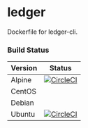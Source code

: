 # ledger
Dockerfile for ledger-cli.

### Build Status

| Version | Status |
| --- | --- | 
| Alpine | [![CircleCI](https://circleci.com/gh/gahancorpcfo/ledger/tree/alpine.svg?style=svg)](https://circleci.com/gh/gahancorpcfo/ledger/tree/alpine) | 
| CentOS | |
| Debian | |
| Ubuntu | [![CircleCI](https://circleci.com/gh/gahancorpcfo/ledger/tree/ubuntu.svg?style=svg)](https://circleci.com/gh/gahancorpcfo/ledger/tree/ubuntu) | 
